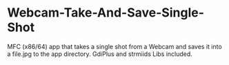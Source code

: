 # Webcam-Take-And-Save-Single-Shot
MFC (x86/64) app that takes a single shot from a Webcam and saves it into a file.jpg to the app directory. GdiPlus and strmiids Libs included.
